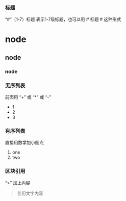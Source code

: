 
### 标题
“#”（1-7）标题 表示1-7级标题，也可以用 # 标题 # 这种形式
# node
## node
### node

### 无序列表
前面用 “+” 或 “*” 或 “-”
+ 1
+ 2
+ 3

### 有序列表
直接用数学加小圆点
1. one
2. two

### 区块引用
“>” 加上内容
> 引用文字内容
